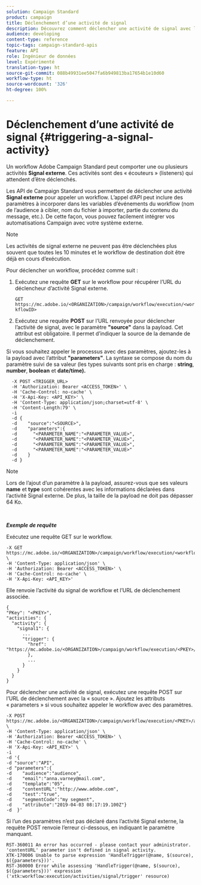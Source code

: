 ```yaml
---
solution: Campaign Standard
product: campaign
title: Déclenchement d’une activité de signal
description: Découvrez comment déclencher une activité de signal avec les API.
audience: developing
content-type: reference
topic-tags: campaign-standard-apis
feature: API
role: Ingénieur de données
level: Expérimenté
translation-type: ht
source-git-commit: 088b49931ee5047fa6b949813ba17654b1e10d60
workflow-type: ht
source-wordcount: '326'
ht-degree: 100%

---
```



# Déclenchement d’une activité de signal {#triggering-a-signal-activity}

Un workflow Adobe Campaign Standard peut comporter une ou plusieurs activités **Signal externe**. Ces activités sont des « écouteurs » (listeners) qui attendent d’être déclenchés.

Les API de Campaign Standard vous permettent de déclencher une activité **Signal externe** pour appeler un workflow. L’appel d’API peut inclure des paramètres à incorporer dans les variables d’événements du workflow (nom de l’audience à cibler, nom du fichier à importer, partie du contenu du message, etc.). De cette façon, vous pouvez facilement intégrer vos automatisations Campaign avec votre système externe.

>[!NOTE]
>
>Les activités de signal externe ne peuvent pas être déclenchées plus souvent que toutes les 10 minutes et le workflow de destination doit être déjà en cours d’exécution.

Pour déclencher un workflow, procédez comme suit :

1. Exécutez une requête **GET** sur le workflow pour récupérer l’URL du déclencheur d’activité Signal externe.

   `GET https://mc.adobe.io/<ORGANIZATION>/campaign/workflow/execution/<workflowID>`

1. Exécutez une requête **POST** sur l’URL renvoyée pour déclencher l’activité de signal, avec le paramètre **&quot;source&quot;** dans la payload. Cet attribut est obligatoire. Il permet d’indiquer la source de la demande de déclenchement.

Si vous souhaitez appeler le processus avec des paramètres, ajoutez-les à la payload avec l’attribut **&quot;parameters&quot;**. La syntaxe se compose du nom du paramètre suivi de sa valeur (les types suivants sont pris en charge : **string**, **number**, **boolean** et **date/time).**

```
  -X POST <TRIGGER_URL>
  -H 'Authorization: Bearer <ACCESS_TOKEN>' \
  -H 'Cache-Control: no-cache' \
  -H 'X-Api-Key: <API_KEY>' \
  -H 'Content-Type: application/json;charset=utf-8' \
  -H 'Content-Length:79' \
  -i
  -d {
  -d    "source":"<SOURCE>",
  -d    "parameters":{
  -d      "<PARAMETER_NAME":"<PARAMETER_VALUE>",
  -d      "<PARAMETER_NAME":"<PARAMETER_VALUE>",
  -d      "<PARAMETER_NAME":"<PARAMETER_VALUE>",  
  -d      "<PARAMETER_NAME":"<PARAMETER_VALUE>"
  -d    }
  -d }
```

>[!NOTE]
>
>Lors de l’ajout d’un paramètre à la payload, assurez-vous que ses valeurs **name** et **type** sont cohérentes avec les informations déclarées dans l’activité Signal externe. De plus, la taille de la payload ne doit pas dépasser 64 Ko.

<br/>

***Exemple de requête***

Exécutez une requête GET sur le workflow.

```
-X GET https://mc.adobe.io/<ORGANIZATION>/campaign/workflow/execution/<workflowID> \
-H 'Content-Type: application/json' \
-H 'Authorization: Bearer <ACCESS_TOKEN>' \
-H 'Cache-Control: no-cache' \
-H 'X-Api-Key: <API_KEY>'
```

Elle renvoie l’activité du signal de workflow et l’URL de déclenchement associée.

```
{
"PKey": "<PKEY>",
"activities": {
  "activity": {
    "signal1": {
      ...
      "trigger": {
        "href": "https://mc.adobe.io/<ORGANIZATION>/campaign/workflow/execution/<PKEY>/activities/activity/<PKEY>/trigger/"
        },
        ...
      }
    }
  }
}
```

Pour déclencher une activité de signal, exécutez une requête POST sur l’URL de déclenchement avec la « source ». Ajoutez les attributs « parameters » si vous souhaitez appeler le workflow avec des paramètres.

```
-X POST https://mc.adobe.io/<ORGANIZATION>/campaign/workflow/execution/<PKEY>/activities/activity/<PKEY>/trigger \
-H 'Content-Type: application/json' \
-H 'Authorization: Bearer <ACCESS_TOKEN>' \
-H 'Cache-Control: no-cache' \
-H 'X-Api-Key: <API_KEY>' \
-i
-d '{
-d "source":"API",
-d "parameters":{
-d    "audience":"audience",
-d    "email":"anna.varney@mail.com",
-d    "template":"05",
-d    "contentURL":"http://www.adobe.com",
-d    "test":"true",
-d    "segmentCode":"my segment",
-d    "attribute":"2019-04-03 08:17:19.100Z"}
-d  }'
```

<!-- + réponse -->

Si l’un des paramètres n’est pas déclaré dans l’activité Signal externe, la requête POST renvoie l’erreur ci-dessous, en indiquant le paramètre manquant.

```
RST-360011 An error has occurred - please contact your administrator.
'contentURL' parameter isn't defined in signal activity.
XTK-170006 Unable to parse expression 'HandleTrigger(@name, $(source), $({parameters}))'.
RST-360000 Error while assessing 'HandleTrigger(@name, $(source), $({parameters}))' expression ('xtk:workflow:execution/activities/signal/trigger' resource)
```
